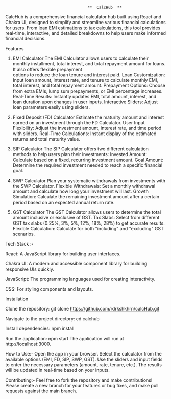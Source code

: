                                         **  CalcHub  **
CalcHub is a comprehensive financial calculator hub built using React and Chakra UI, designed to simplify and streamline various financial calculations for users. From loan EMI estimations to tax calculations, this tool provides real-time, interactive, and detailed breakdowns to help users make informed financial decisions.

Features
1. EMI Calculator
     The EMI Calculator allows users to calculate their monthly installment, total interest, and total repayment amount for loans. It also offers flexible prepayment   
     options to reduce the loan tenure and interest paid.
    Loan Customization: Input loan amount, interest rate, and tenure to calculate monthly EMI, total interest, and total repayment amount.
    Prepayment Options: Choose from extra EMIs, lump sum prepayments, or EMI percentage increases.
   Real-Time Results: Instantly updates EMI, total amount, interest, and loan duration upon changes in user inputs.
   Interactive Sliders: Adjust loan parameters easily using sliders.
2. Fixed Deposit (FD) Calculator
    Estimate the maturity amount and interest earned on an investment through the FD Calculator.
    User Input Flexibility: Adjust the investment amount, interest rate, and time period with sliders.
    Real-Time Calculations: Instant display of the estimated returns and total maturity value. 

3. SIP Calculator
  The SIP Calculator offers two different calculation methods to help users plan their investments:
  Invested Amount: Calculate based on a fixed, recurring investment amount.
  Goal Amount: Determine the required investment needed to reach a specific financial goal.

5. SWP Calculator
   Plan your systematic withdrawals from investments with the SWP Calculator.
   Flexible Withdrawals: Set a monthly withdrawal amount and calculate how long your investment will last.
   Growth Simulation: Calculate the remaining investment amount after a certain period based on an expected annual return rate.
6. GST Calculator
   The GST Calculator allows users to determine the total amount inclusive or exclusive of GST.
   Tax Slabs: Select from different GST tax slabs (0.25%, 3%, 5%, 12%, 18%, 28%) to get accurate results.
   Flexible Calculation: Calculate for both "including" and "excluding" GST scenarios.

Tech Stack :-

React: A JavaScript library for building user interfaces.

Chakra UI: A modern and accessible component library for building responsive UIs quickly.

JavaScript: The programming languages used for creating interactivity.

CSS: For styling components and layouts.


Installation

Clone the repository:
 git clone https://github.com/rdrkshkhrn/calcHub.git

Navigate to the project directory:
cd calchub

Install dependencies:
npm install

Run the application:
npm start
The application will run at http://localhost:3000.

How to Use:-
Open the app in your browser.
Select the calculator from the available options (EMI, FD, SIP, SWP, GST).
Use the sliders and input fields to enter the necessary parameters (amount, rate, tenure, etc.).
The results will be updated in real-time based on your inputs.


Contributing:-
Feel free to fork the repository and make contributions! Please create a new branch for your features or bug fixes, and make pull requests against the main branch.
